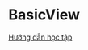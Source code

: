 # BasicView
<a href="https://ngocminhtran.com/2018/09/24/cac-views-co-ban-va-trong-giao-dien-ung-dung-android/">Hướng dẫn học tập </a>
